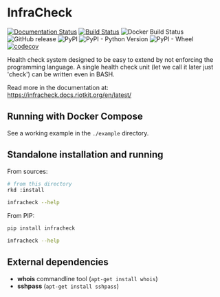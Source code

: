 InfraCheck
==========

[![Documentation Status](https://readthedocs.org/projects/infracheck/badge/?version=latest)](https://infracheck.docs.riotkit.org/en/latest/?badge=latest)
[![Build Status](https://travis-ci.org/riotkit-org/infracheck.svg?branch=master)](https://travis-ci.org/riotkit-org/infracheck)
![Docker Build Status](https://img.shields.io/docker/build/wolnosciowiec/infracheck.svg)
![GitHub release](https://img.shields.io/github/release/riotkit-org/infracheck.svg?style=popout)
![PyPI](https://img.shields.io/pypi/v/infracheck.svg?style=popout)
![PyPI - Python Version](https://img.shields.io/pypi/pyversions/infracheck.svg)
![PyPI - Wheel](https://img.shields.io/pypi/wheel/infracheck.svg)
[![codecov](https://codecov.io/gh/riotkit-org/infracheck/branch/master/graph/badge.svg)](https://codecov.io/gh/riotkit-org/infracheck)

Health check system designed to be easy to extend by not enforcing the programming language.
A single health check unit (let we call it later just 'check') can be written even in BASH.

Read more in the documentation at: https://infracheck.docs.riotkit.org/en/latest/


Running with Docker Compose
---------------------------

See a working example in the `./example` directory.

Standalone installation and running
-----------------------------------

From sources:

```bash
# from this directory
rkd :install

infracheck --help
```

From PIP:

```bash
pip install infracheck

infracheck --help
```

External dependencies
---------------------

- **whois** commandline tool (`apt-get install whois`)
- **sshpass** (`apt-get install sshpass`)

